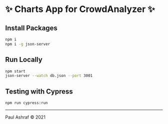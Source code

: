 # ✨ Charts App for CrowdAnalyzer ✨

## Install Packages

```bash
npm i
npm i -g json-server
```

## Run Locally

```bash
npm start
json-server --watch db.json --port 3001
```

## Testing with Cypress

```bash
npm run cypress:run
```

---

Paul Ashraf ©️ 2021
